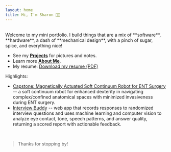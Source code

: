 ```yaml
---
layout: home
title: Hi, I'm Sharon 👋🦈
---
```

<br>
Welcome to my mini portfolio. I build things that are a mix of **software**, **hardware**, a dash of **mechanical design**, with a pinch of sugar, spice, and everything nice!

- See my **[Projects](/projects)** for pictures and notes.
- Learn more **[About Me](/about)**.
- My resume: [Download my resume (PDF)](/assets/files/Sharon_Cai_Resume.pdf)

Highlights:
- [Capstone: Magnetically Actuated Soft Continuum Robot for ENT Surgery](/projects#capstone) -- a soft continuum robot for enhanced dexterity in navigating complex/confined anatomical spaces with minimized invasiveness during ENT surgery.
- [Interview Buddy](/projects#interview-buddy) -- web app that records responses to randomized interview questions and uses machine learning and computer vision to analyze eye contact, tone, speech patterns, and answer quality, returning a scored report with actionable feedback.

<br>

> Thanks for stopping by!

